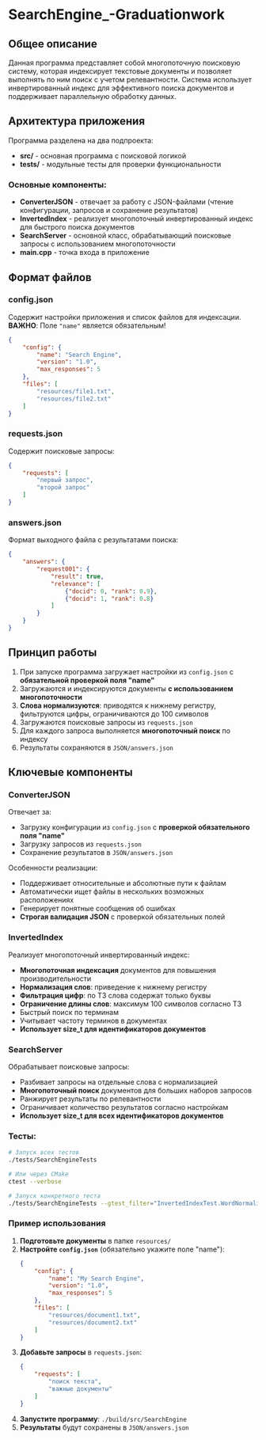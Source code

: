# SearchEngine_-Graduationwork

## Общее описание

Данная программа представляет собой многопоточную поисковую систему, которая индексирует текстовые документы и позволяет выполнять по ним поиск с учетом релевантности. Система использует инвертированный индекс для эффективного поиска документов и поддерживает параллельную обработку данных.

## Архитектура приложения

Программа разделена на два подпроекта:
- **src/** - основная программа с поисковой логикой
- **tests/** - модульные тесты для проверки функциональности

### Основные компоненты:

- **ConverterJSON** - отвечает за работу с JSON-файлами (чтение конфигурации, запросов и сохранение результатов)
- **InvertedIndex** - реализует многопоточный инвертированный индекс для быстрого поиска документов
- **SearchServer** - основной класс, обрабатывающий поисковые запросы с использованием многопоточности
- **main.cpp** - точка входа в приложение

## Формат файлов

### config.json
Содержит настройки приложения и список файлов для индексации.
**ВАЖНО**: Поле `"name"` является обязательным!

```json
{
    "config": {
        "name": "Search Engine",
        "version": "1.0",
        "max_responses": 5
    },
    "files": [
        "resources/file1.txt",
        "resources/file2.txt"
    ]
}
```

### requests.json
Содержит поисковые запросы:

```json
{
    "requests": [
        "первый запрос",
        "второй запрос"
    ]
}
```

### answers.json
Формат выходного файла с результатами поиска:

```json
{
    "answers": {
        "request001": {
            "result": true,
            "relevance": [
                {"docid": 0, "rank": 0.9},
                {"docid": 1, "rank": 0.8}
            ]
        }
    }
}
```

## Принцип работы

1. При запуске программа загружает настройки из `config.json` с **обязательной проверкой поля "name"**
2. Загружаются и индексируются документы **с использованием многопоточности**
3. **Слова нормализуются**: приводятся к нижнему регистру, фильтруются цифры, ограничиваются до 100 символов
4. Загружаются поисковые запросы из `requests.json`
5. Для каждого запроса выполняется **многопоточный поиск** по индексу
6. Результаты сохраняются в `JSON/answers.json`

## Ключевые компоненты

### ConverterJSON
Отвечает за:
- Загрузку конфигурации из `config.json` с **проверкой обязательного поля "name"**
- Загрузку запросов из `requests.json`
- Сохранение результатов в `JSON/answers.json`

Особенности реализации:
- Поддерживает относительные и абсолютные пути к файлам
- Автоматически ищет файлы в нескольких возможных расположениях
- Генерирует понятные сообщения об ошибках
- **Строгая валидация JSON** с проверкой обязательных полей

### InvertedIndex
Реализует многопоточный инвертированный индекс:
- **Многопоточная индексация** документов для повышения производительности
- **Нормализация слов**: приведение к нижнему регистру
- **Фильтрация цифр**: по ТЗ слова содержат только буквы
- **Ограничение длины слов**: максимум 100 символов согласно ТЗ
- Быстрый поиск по терминам
- Учитывает частоту терминов в документах
- **Использует size_t для идентификаторов документов**

### SearchServer
Обрабатывает поисковые запросы:
- Разбивает запросы на отдельные слова с нормализацией
- **Многопоточный поиск** документов для больших наборов запросов
- Ранжирует результаты по релевантности
- Ограничивает количество результатов согласно настройкам
- **Использует size_t для всех идентификаторов документов**


### Тесты:
```bash
# Запуск всех тестов
./tests/SearchEngineTests

# Или через CMake
ctest --verbose

# Запуск конкретного теста
./tests/SearchEngineTests --gtest_filter="InvertedIndexTest.WordNormalization"
```

### Пример использования

1. **Подготовьте документы** в папке `resources/`
2. **Настройте `config.json`** (обязательно укажите поле "name"):
   ```json
   {
       "config": {
           "name": "My Search Engine",
           "version": "1.0",
           "max_responses": 5
       },
       "files": [
           "resources/document1.txt",
           "resources/document2.txt"
       ]
   }
   ```
3. **Добавьте запросы** в `requests.json`:
   ```json
   {
       "requests": [
           "поиск текста",
           "важные документы"
       ]
   }
   ```
4. **Запустите программу**: `./build/src/SearchEngine`
5. **Результаты** будут сохранены в `JSON/answers.json`

